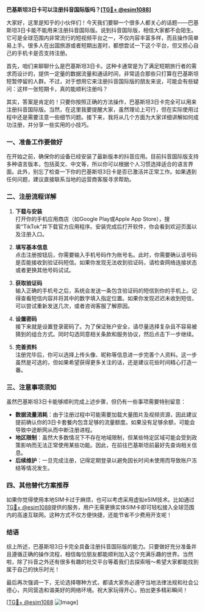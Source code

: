 **巴基斯坦3日卡可以注册抖音国际版吗？[[TG💪+ @esim1088](https://t.me/s/esim1088)]**

大家好，这里是知乎的小伙伴们！今天我们要聊一个很多人都关心的话题——巴基斯坦3日卡能不能用来注册抖音国际版。说到抖音国际版，相信大家都不会陌生。它可是全球范围内非常流行的短视频平台之一，不仅内容丰富多样，而且操作简单易上手。很多人在出国旅游或者短期出差时，都想尝试一下这个平台，但又担心自己的手机卡是否支持注册。

首先，咱们来聊聊什么是巴基斯坦3日卡。这种卡通常是为了满足短期旅行者的需求而设计的，提供一定量的数据流量和通话时间，非常适合那些只打算在巴基斯坦短暂停留的人群。不过，对于想用它来注册抖音国际版的朋友来说，可能会有些疑问：这样一张短期卡，真的能顺利注册吗？

其实，答案是肯定的！只要你按照正确的方法操作，巴基斯坦3日卡完全可以用来注册抖音国际版。当然，在这里我要提醒大家，虽然理论上可行，但在实际使用过程中还是需要注意一些细节问题。接下来，我将从几个方面为大家详细讲解如何成功注册，并分享一些实用的小技巧。

### 一、准备工作要做好

在开始之前，确保你的设备已经安装了最新版本的抖音应用。目前抖音国际版支持多种语言版本，包括英文、中文等，所以你可以根据个人习惯选择适合的语言界面。此外，别忘了检查一下你的巴基斯坦3日卡是否已激活并正常工作。如果遇到任何问题，建议直接联系当地的运营商客服寻求帮助。

### 二、注册流程详解

1. **下载与安装**  
   打开你的手机应用商店（如Google Play或Apple App Store），搜索“TikTok”并下载官方应用程序。安装完成后打开软件，你会看到欢迎页面以及注册入口。

2. **填写基本信息**  
   点击注册按钮后，你需要输入手机号码作为账号名。此时，你需要确认该号码是否能接收到验证码短信。如果你发现无法收到验证码，请检查网络连接状态或者更换其他号码试试。

3. **获取验证码**  
   输入正确的手机号之后，系统会发送一条包含验证码的短信到你的手机上。记得查看短信内容并将其中的数字填入指定位置。如果你发现迟迟未收到短信，可以尝试重新发送几次，或者咨询客服了解原因。

4. **设置密码**  
   接下来就是设置登录密码了。为了保证账户安全，请尽量选择复杂且不容易被猜到的组合方式。同时勾选同意相关条款和服务协议，然后点击下一步继续。

5. **完善资料**  
   注册完毕后，你可以选择上传头像、昵称等信息进一步完善个人资料。这一步虽然是可选的，但如果希望获得更多关注的话，还是建议花些时间精心打造一番。

### 三、注意事项须知

虽然巴基斯坦3日卡能够顺利完成上述步骤，但仍有一些事项需要特别留意：

- **数据流量消耗**：由于注册过程中可能需要加载大量图片及视频资源，因此建议提前确认你的3日卡套餐内包含足够的流量额度。如果没有足够余额，可能会导致中途断网从而中断注册进程。
- **地区限制**：虽然大多数情况下不存在地域限制，但某些特定区域可能会受到政策影响而无法正常使用某些功能。因此，在前往巴基斯坦前最好先查询相关信息。
- **后续维护**：一旦完成注册，记得定期登录以避免因长时间未使用而导致账户冻结等情况发生。

### 四、其他替代方案推荐

如果你觉得使用本地SIM卡过于麻烦，也可以考虑采用虚拟eSIM技术。比如通过[TG💪+ @esim1088](https://t.me/s/esim1088)提供的服务，用户无需更换实体SIM卡即可轻松接入全球范围内的高速互联网。这种方式不仅方便快捷，还能节省不少费用开支呢！

### 结语

综上所述，巴基斯坦3日卡完全具备注册抖音国际版的能力。只要做好充分准备并且遵循正确的操作流程，相信每位朋友都能顺利加入这个充满乐趣的世界。当然啦，除了抖音之外还有很多有趣的社交平台等着我们去探索哦～希望大家都能找到属于自己的快乐时光！

最后再次强调一下，无论选择哪种方式，都请大家务必遵守当地法律法规和社会公德心，共同营造和谐美好的网络环境。祝大家玩得开心，拍出更多精彩瞬间！

[[TG💪+ @esim1088](https://t.me/s/esim1088) ![Image](https://i.postimg.cc/4NQfJmqS/Snipaste-2025-05-13-00-14-12.png)]